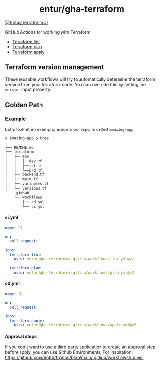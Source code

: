 <h1 align="center">
      <br>entur/gha-terraform<br>
</h1>

[![Entur/Terraform/CI](https://github.com/entur/gha-terraform/actions/workflows/ci.yml/badge.svg?event=pull_request)](https://github.com/entur/gha-terraform/actions/workflows/ci.yml)

GitHub Actions for working with Terraform

- [Terraform lint](../README-lint.md)
- [Terraform plan](../README-plan.md)
- [Terraform apply](../README-apply.md)

## Terraform version management

These reusable workflows will try to automatically determine the terraform version from your terraform code.
You can override this by setting the `version` input property.

## Golden Path

### Example

Let's look at an example, assume our repo is called `amazing-app`:

```sh
λ amazing-app ❯ tree
.
├── README.md
├── terraform
│   ├── env
│   │   ├──dev.tf
│   │   ├──tst.tf
│   │   └──prd.tf
│   ├── backend.tf
│   ├── main.tf
│   ├── variables.tf
│   └── versions.tf
└── .github
    └── workflows
        ├── cd.yml
        └── ci.yml
```

#### ci.yml

```yaml
name: CI

on:
  pull_request:

jobs:
  terraform-lint:
    uses: entur/gha-terraform/.github/workflows/lint.yml@v2

  terraform-plan:
    uses: entur/gha-terraform/.github/workflows/plan.yml@v2
```

#### cd.yml

```yaml
name: CD

on:
  pull_request:

jobs:
  terraform-apply:
    uses: entur/gha-terraform/.github/workflows/apply.yml@v2
```

#### Approval steps

If you don't want to use a third party application to create an approval step before apply, you can use Github Environments,
For inspiration: https://github.com/entur/thanos/blob/main/.github/workflows/cd.yml

